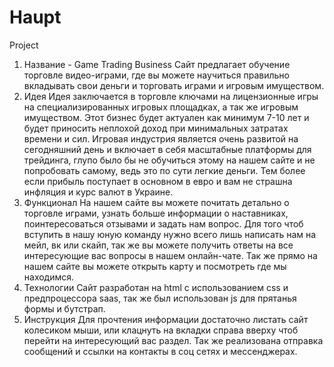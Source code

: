 # Haupt
Project
1. Название - Game Trading Business
Cайт предлагает обучение торговле видео-играми, где вы можете научиться правильно вкладывать свои деньги и торговать играми и игровым имуществом. 
2. Идея
Идея заключается в торговле ключами на лицензионные игры на специализированных игровых площадках, а так же игровым имуществом. Этот бизнес будет актуален как минимум 7-10 лет и будет приносить неплохой доход при минимальных затратах времени и сил. Игровая индустрия является очень развитой на сегодняшний день и включает в себя масштабные платформы для трейдинга, глупо было бы не обучиться этому на нашем сайте и не попробовать самому, ведь это по сути легкие деньги. Тем более если прибыль поступает в основном в евро и вам не страшна инфляция и курс валют в Украине. 
3. Функционал
На нашем сайте вы можете почитать детально о торговле играми, узнать больше информации о наставниках, поинтересоваться отзывами и задать нам вопрос. Для того чтоб вступить в нашу юную команду нужно всего лишь написать нам на мейл, вк или скайп, так же вы можете получить ответы на все интересующие вас вопросы в нашем онлайн-чате. Так же прямо на нашем сайте вы можете открыть карту и посмотреть где мы находимся.
4. Технологии
Сайт разработан на  html с использованием css и предпроцессора saas, так же был использован js для прятанья формы и бутстрап.
5. Инструкция
Для прочтения информации достаточно листать сайт колесиком мыши, или клацнуть на вкладки справа вверху чтоб перейти на интересующий вас раздел. Так же реализована отправка сообщений и ссылки на контакты в соц сетях и мессенджерах.
